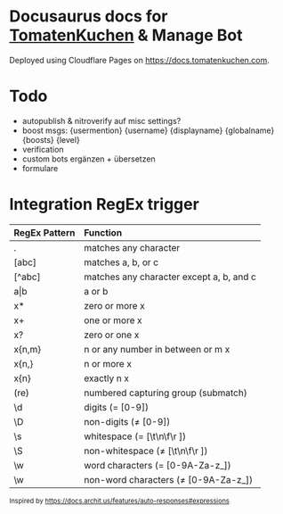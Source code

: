 # Docusaurus docs for [TomatenKuchen](https://tomatenkuchen.com) & Manage Bot

Deployed using Cloudflare Pages on https://docs.tomatenkuchen.com.

# Todo
- autopublish & nitroverify auf misc settings?
- boost msgs: {usermention} {username} {displayname} {globalname} {boosts} {level}
- verification
- custom bots ergänzen + übersetzen
- formulare

# Integration RegEx trigger

| RegEx Pattern | Function |
| :------------ | :--------------------------------------- |
| .             | matches any character |
| [abc]         | matches a, b, or c |
| [^abc]        | matches any character except a, b, and c |
| a\|b          | a or b |
| x*            | zero or more x |
| x+            | one or more x |
| x?            | zero or one x |
| x{n,m}        | n or any number in between or m x |
| x{n,}         | n or more x |
| x{n}          | exactly n x |
| (re)          | numbered capturing group (submatch) |
| \d            | digits (= [0-9]) |
| \D            | non-digits (≠ [0-9]) |
| \s            | whitespace (= [\t\n\f\r ]) |
| \S            | non-whitespace (≠ [\t\n\f\r ]) |
| \w            | word characters (= [0-9A-Za-z_]) |
| \w            | non-word characters (≠ [0-9A-Za-z_]) |

<sub>Inspired by <https://docs.archit.us/features/auto-responses#expressions></sub>
